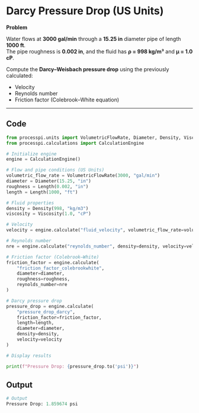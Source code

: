 # Darcy Pressure Drop (US Units)

**Problem** 

Water flows at **3000 gal/min** through a **15.25 in** diameter pipe of length **1000 ft**.  
The pipe roughness is **0.002 in**, and the fluid has **ρ = 998 kg/m³** and **μ = 1.0 cP**.  

Compute the **Darcy–Weisbach pressure drop** using the previously calculated:

- Velocity  
- Reynolds number  
- Friction factor (Colebrook–White equation)  

---

## Code

```python
from processpi.units import VolumetricFlowRate, Diameter, Density, Viscosity, Length
from processpi.calculations import CalculationEngine

# Initialize engine
engine = CalculationEngine()

# Flow and pipe conditions (US Units)
volumetric_flow_rate = VolumetricFlowRate(3000, "gal/min")
diameter = Diameter(15.25, "in")
roughness = Length(0.002, "in")
length = Length(1000, "ft")

# Fluid properties
density = Density(998, "kg/m3")
viscosity = Viscosity(1.0, "cP")

# Velocity
velocity = engine.calculate("fluid_velocity", volumetric_flow_rate=volumetric_flow_rate, diameter=diameter)

# Reynolds number
nre = engine.calculate("reynolds_number", density=density, velocity=velocity, diameter=diameter, viscosity=viscosity)

# Friction factor (Colebrook–White)
friction_factor = engine.calculate(
    "friction_factor_colebrookwhite",
    diameter=diameter,
    roughness=roughness,
    reynolds_number=nre
)

# Darcy pressure drop
pressure_drop = engine.calculate(
    "pressure_drop_darcy",
    friction_factor=friction_factor,
    length=length,
    diameter=diameter,
    density=density,
    velocity=velocity
)

# Display results

print(f"Pressure Drop: {pressure_drop.to('psi')}")
```

## Output
```py
# Output
Pressure Drop: 1.859674 psi
```